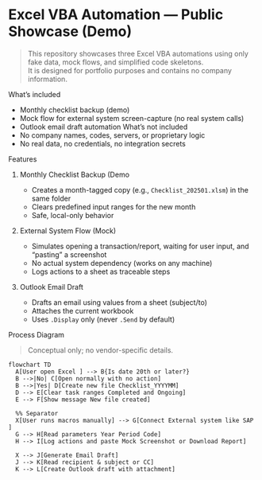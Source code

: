 # Excel VBA Automation — Public Showcase (Demo)

> This repository showcases three Excel VBA automations using only fake data, mock flows, and simplified code skeletons.  
> It is designed for portfolio purposes and contains no company information.

What’s included
  - Monthly checklist backup (demo)
  - Mock flow for external system screen-capture (no real system calls)
  - Outlook email draft automation
What’s not included
  - No company names, codes, servers, or proprietary logic
  - No real data, no credentials, no integration secrets

Features

1. Monthly Checklist Backup (Demo
   - Creates a month-tagged copy (e.g., `Checklist_202501.xlsm`) in the same folder
   - Clears predefined input ranges for the new month
   - Safe, local-only behavior

2. External System Flow (Mock)
   - Simulates opening a transaction/report, waiting for user input, and “pasting” a screenshot
   - No actual system dependency (works on any machine)
   - Logs actions to a sheet as traceable steps

3. Outlook Email Draft
   - Drafts an email using values from a sheet (subject/to)
   - Attaches the current workbook
   - Uses `.Display` only (never `.Send` by default)

Process Diagram

> Conceptual only; no vendor-specific details.

```mermaid
flowchart TD
  A[User open Excel ] --> B{Is date 20th or later?}
  B -->|No| C[Open normally with no action]
  B -->|Yes| D[Create new file Checklist_YYYYMM]
  D --> E[Clear task ranges Completed and Ongoing]
  E --> F[Show message New file created]

  %% Separator
  X[User runs macros manually] --> G[Connect External system like SAP ]
  G --> H[Read parameters Year Period Code]
  H --> I[Log actions and paste Mock Screenshot or Download Report]

  X --> J[Generate Email Draft]
  J --> K[Read recipient & subject or CC]
  K --> L[Create Outlook draft with attachment]
